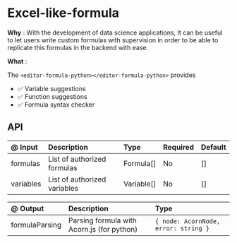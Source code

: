 # Excel-like-formula

**Why** : With the development of data science applications, It can be useful to let users write custom formulas with
supervision in order to be able to replicate this formulas in the backend with ease.

**What** :

The `<editor-formula-python></editor-formula-python>` provides

- :white_check_mark: Variable suggestions
- :white_check_mark: Function suggestions
- :white_check_mark: Formula syntax checker

## API

| @ Input  | Description  | Type  | Required   | Default |
| :------------ | :------------ | :------------ | :------------ | :------------ |
|  formulas | List of authorized formulas  |  Formula[] | No | [] |
|  variables | List of authorized variables  |  Variable[] |  No | [] |

| @ Output  | Description  | Type   |
| :------------ | :------------ | :------------ |
|  formulaParsing | Parsing formula with Acorn.js (for python) |  `{ node: AcornNode, error: string }`|
